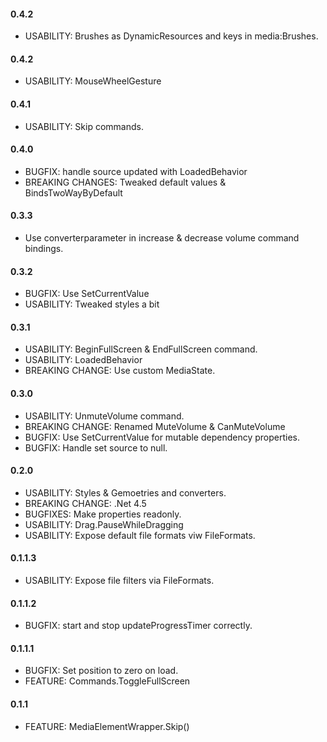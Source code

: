 #### 0.4.2
* USABILITY: Brushes as DynamicResources and keys in media:Brushes.

#### 0.4.2
* USABILITY: MouseWheelGesture

#### 0.4.1
* USABILITY: Skip commands.

#### 0.4.0
* BUGFIX: handle source updated with LoadedBehavior
* BREAKING CHANGES: Tweaked default values & BindsTwoWayByDefault

#### 0.3.3
* Use converterparameter in increase & decrease volume command bindings.

#### 0.3.2
* BUGFIX: Use SetCurrentValue
* USABILITY: Tweaked styles a bit

#### 0.3.1
* USABILITY: BeginFullScreen & EndFullScreen command.
* USABILITY: LoadedBehavior
* BREAKING CHANGE: Use custom MediaState.

#### 0.3.0
* USABILITY: UnmuteVolume command.
* BREAKING CHANGE: Renamed MuteVolume & CanMuteVolume
* BUGFIX: Use SetCurrentValue for mutable dependency properties.
* BUGFIX: Handle set source to null.

#### 0.2.0
* USABILITY: Styles & Gemoetries and converters.
* BREAKING CHANGE: .Net 4.5
* BUGFIXES: Make properties readonly.
* USABILITY: Drag.PauseWhileDragging
* USABILITY: Expose default file formats viw FileFormats.

#### 0.1.1.3
* USABILITY: Expose file filters via FileFormats.

#### 0.1.1.2
* BUGFIX: start and stop updateProgressTimer correctly.

#### 0.1.1.1
* BUGFIX: Set position to zero on load.
* FEATURE: Commands.ToggleFullScreen

#### 0.1.1
* FEATURE: MediaElementWrapper.Skip()